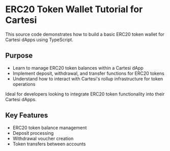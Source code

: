 # ERC20 Token Wallet Tutorial for Cartesi

This source code demonstrates how to build a basic ERC20 token wallet for Cartesi dApps using TypeScript. 

## Purpose
- Learn to manage ERC20 token balances within a Cartesi dApp
- Implement deposit, withdrawal, and transfer functions for ERC20 tokens
- Understand how to interact with Cartesi's rollup infrastructure for token operations

Ideal for developers looking to integrate ERC20 token functionality into their Cartesi dApps.

## Key Features
- ERC20 token balance management
- Deposit processing
- Withdrawal voucher creation
- Token transfers between accounts

